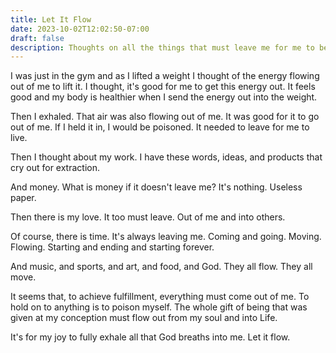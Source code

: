 ```yaml
---
title: Let It Flow
date: 2023-10-02T12:02:50-07:00
draft: false
description: Thoughts on all the things that must leave me for me to be happy and fulfilled.
---
```


I was just in the gym and as I lifted a weight I thought of the energy flowing out of me to lift it. I thought, it's good for me to get this energy out. It feels good and my body is healthier when I send the energy out into the weight. 

Then I exhaled. That air was also flowing out of me. It was good for it to go out of me. If I held it in, I would be poisoned. It needed to leave for me to live. 

Then I thought about my work. I have these words, ideas, and products that cry out for extraction.

And money. What is money if it doesn't leave me? It's nothing. Useless paper.

Then there is my love. It too must leave. Out of me and into others.

Of course, there is time. It's always leaving me. Coming and going. Moving. Flowing. Starting and ending and starting forever.

And music, and sports, and art, and food, and God. They all flow. They all move.

It seems that, to achieve fulfillment, everything must come out of me. To hold on to anything is to poison myself. The whole gift of being that was given at my conception must flow out from my soul and into Life.  

It's for my joy to fully exhale all that God breaths into me. Let it flow.